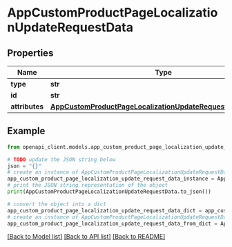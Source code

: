 # AppCustomProductPageLocalizationUpdateRequestData


## Properties

Name | Type | Description | Notes
------------ | ------------- | ------------- | -------------
**type** | **str** |  | 
**id** | **str** |  | 
**attributes** | [**AppCustomProductPageLocalizationUpdateRequestDataAttributes**](AppCustomProductPageLocalizationUpdateRequestDataAttributes.md) |  | [optional] 

## Example

```python
from openapi_client.models.app_custom_product_page_localization_update_request_data import AppCustomProductPageLocalizationUpdateRequestData

# TODO update the JSON string below
json = "{}"
# create an instance of AppCustomProductPageLocalizationUpdateRequestData from a JSON string
app_custom_product_page_localization_update_request_data_instance = AppCustomProductPageLocalizationUpdateRequestData.from_json(json)
# print the JSON string representation of the object
print(AppCustomProductPageLocalizationUpdateRequestData.to_json())

# convert the object into a dict
app_custom_product_page_localization_update_request_data_dict = app_custom_product_page_localization_update_request_data_instance.to_dict()
# create an instance of AppCustomProductPageLocalizationUpdateRequestData from a dict
app_custom_product_page_localization_update_request_data_from_dict = AppCustomProductPageLocalizationUpdateRequestData.from_dict(app_custom_product_page_localization_update_request_data_dict)
```
[[Back to Model list]](../README.md#documentation-for-models) [[Back to API list]](../README.md#documentation-for-api-endpoints) [[Back to README]](../README.md)


